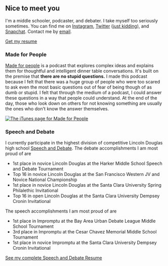 ## Nice to meet you
I'm a middle schooler, podcaster, and debater. I take myself too seriously sometimes. You can find me on [Instagram](https://www.instagram.com/suryamidha/), [Twitter](https://twitter.com/realdonaldtrump) ([just kidding](https://twitter.com/suryamidha)), and [Snapchat](https://www.snapchat.com/add/surya.midha). Contact me by [email](mailto:me@suryamidha.com).

[Get my resume](https://drive.google.com/file/d/0B8Qe8PI0xSP_Qm5lQTdUWWZTOFk/view?usp=sharing)

### Made for People
[Made for people](https://itunes.apple.com/us/podcast/made-for-people/id1116879925) is a podcast that explores complex ideas and explains them for thoughtful and intelligent dinner table conversations. It's built on the premise that **there are no stupid questions.** I made this podcast because I felt that there was a huge group of people who were too scared to ask even the most basic questions out of fear of being though of as dumb or stupid. I felt that through the medium of a podcast, I could answer these questions in a way that people could understand. At the end of the day, those who look down on others for not knowing something are usually the ones who don't know the answer themselves.

[![The iTunes page for Made for People](http://i.imgur.com/jas1H8z.jpg)](https://itunes.apple.com/us/podcast/made-for-people/id1116879925)

### Speech and Debate
I currently participate in the highest division of competitive Lincoln Douglas high school [Speech and Debate](https://www.speechanddebate.org/). The debate accomplishments I am most proud of are 

- 1st place in novice Lincoln Douglas at the Harker Middle School Speech and Debate Tournament
- Top 16 in novice Lincoln Douglas at the San Francisco Western JV and Novice National Championship
- 1st place in novice Lincoln Douglas at the Santa Clara University Spring Philalethic Invitational
- Top 16 in open Lincoln Douglas at the Santa Clara University Dempsey Cronin Invitational

The speech accomplishments I am most proud of are

- 1st place in Impromptu at the Bay Area Urban Debate League Middle School Tournament
- 3rd place in Impromptu at the Cesar Chavez Memorial Middle School Tournament
- 1st place in novice Impromptu at the Santa Clara University Dempsey Cronin Invitational

[See my complete Speech and Debate Resume](https://drive.google.com/file/d/0B8Qe8PI0xSP_TlZoLXpKWDRqQ0E/view?usp=sharing)
